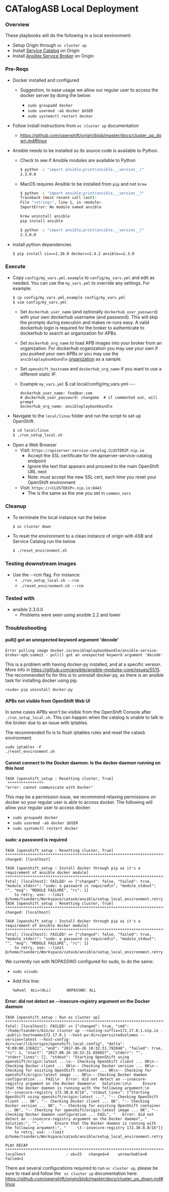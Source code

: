 # CATalogASB Local Deployment

### Overview
These playbooks will do the following in a local environment:
  * Setup Origin through `oc cluster up`
  * Install [Service Catalog](https://github.com/kubernetes-incubator/service-catalog) on Origin
  * Install [Ansible Service Broker](https://github.com/openshift/ansible-service-broker) on Origin

### Pre-Reqs
  * Docker installed and configured

    * Suggestion, to ease usage we allow our regular user to access the docker server by doing the below:

      * ```sudo groupadd docker```
      * ```sudo usermod -aG docker $USER```
      * ```sudo systemctl restart docker```

  * Follow install instructions from ```oc cluster up``` documentation
    * https://github.com/openshift/origin/blob/master/docs/cluster_up_down.md#linux

  * Ansible needs to be installed so its source code is available to Python.
    * Check to see if Ansible modules are available to Python
      ```bash
      $ python -c "import ansible;print(ansible.__version__)"
      2.3.0.0
      ```
    * MacOS requires Ansible to be installed from `pip` and not `brew`
      ```bash
      $ python -c "import ansible;print(ansible.__version__)"
      Traceback (most recent call last):
      File "<string>", line 1, in <module>
      ImportError: No module named ansible

      brew uninstall ansible
      pip install ansible

      $ python -c "import ansible;print(ansible.__version__)"
      2.3.0.0
      ```
  * Install python dependencies
    ```bash
    $ pip install six==1.10.0 docker==2.4.2 ansible==2.3.0
    ```

### Execute
  * Copy `config/my_vars.yml.example` to `config/my_vars.yml` and edit as needed.  You can use the `my_vars.yml` to override any settings.  For example:
    ```bash
    $ cp config/my_vars.yml.example config/my_vars.yml
    $ vim config/my_vars.yml
    ```
    * Set `dockerhub_user_name` (and optionally `dockerhub_user_password`) with your own dockerhub username (and password).  This will skip the prompts during execution and makes re-runs easy. A valid dockerhub login is required for the broker to authenticate to dockerhub to search an organization for APBs.
    * Set `dockerhub_org_name` to load APB images into your broker from an organization.  For dockerhub organization you may use your own if you pushed your own APBs or you may use the `ansibleplaybookbundle` [organization](https://hub.docker.com/u/ansibleplaybookbundle/) as a sample.
    * Set `openshift_hostname` and `dockerhub_org_name` if you want to use a different static IP.
    * Example `my_vars.yml`
          $ cat local/config/my_vars.yml
          ---

          dockerhub_user_name: foo@bar.com
          # dockerhub_user_password: changeme  # if commented out, will prompt
          dockerhub_org_name: ansibleplaybookbundle
  * Navigate to the `local/linux` folder and run the script to set up OpenShift.
    ```bash
    $ cd local/linux
    $ ./run_setup_local.sh
    ```
  * Open a Web Browser
    * Visit: `https://apiserver-service-catalog.CLUSTERIP.nip.io`
      * Accept the SSL certificate for the apiserver-service-catalog endpoint
      * Ignore the text that appears and proceed to the main OpenShift URL next
      * Note: must accept the new SSL cert, each time you reset your OpenShift environment
    * Visit: `https://<CLUSTERIP>.nip.io:8443`
      * The <CLUSTERIP> is the same as the one you set in `common_vars`

### Cleanup

* To terminate the local instance run the below
  ```bash
  $ oc cluster down
  ```

* To reset the environment to a clean instance of origin with ASB and Service Catalog run the below
  ```bash
  $ ./reset_environment.sh
  ```

### Testing downstream images
  * Use the --rcm flag. For instance:
    * `./run_setup_local.sh --rcm`
    * `./reset_environment.sh --rcm`

### Tested with
  * ansible 2.3.0.0
    * Problems were seen using ansible 2.2 and lower


### Troubleshooting

#### pull() got an unexpected keyword argument 'decode'

```
Error pulling image docker.io/ansibleplaybookbundle/ansible-service-broker-apb:summit - pull() got an unexpected keyword argument 'decode'
```

This is a problem with having docker-py installed, and at a specific version. More info in https://github.com/ansible/ansible-modules-core/issues/5515.
The recommended fix for this is to uninstall docker-py, as there is an ansible task for installing docker using pip.

```
<sudo> pip uninstall docker-py
```

#### APBs not visible from OpenShift Web UI

In some cases APBs won't be visible from the OpenShift Console after `./run_setup_local.sh`.
This can happen when the catalog is unable to talk to the broker due to an issue with iptables.

The recommended fix is to flush iptables rules and reset the catasb environment.
```
sudo iptables -F
./reset_environment.sh
```

#### Cannot connect to the Docker daemon. Is the docker daemon running on this host

```
TASK [openshift_setup : Resetting cluster, True]
 ****************
"error: cannot communicate with Docker"
```

This may be a permission issue, we recommend relaxing permissions on docker so your regular user is able to access docker.  The following will allow your regular user to access docker:

  * ```sudo groupadd docker```
  * ```sudo usermod -aG docker $USER```
  * ```sudo systemctl restart docker```

#### sudo: a password is required

```
TASK [openshift_setup : Resetting cluster, True] *********************************************************************************************************************************************************
changed: [localhost]

TASK [openshift_setup : Install docker through pip as it's a requirement of ansible docker module] *******************************************************************************************************
fatal: [localhost]: FAILED! => {"changed": false, "failed": true, "module_stderr": "sudo: a password is required\n", "module_stdout": "", "msg": "MODULE FAILURE", "rc": 1}
	to retry, use: --limit @/home/tsanders/Workspace/catasb/ansible/setup_local_environment.retry
TASK [openshift_setup : Resetting cluster, True] *********************************************************************************************************************************************************
changed: [localhost]

TASK [openshift_setup : Install docker through pip as it's a requirement of ansible docker module] *******************************************************************************************************
fatal: [localhost]: FAILED! => {"changed": false, "failed": true, "module_stderr": "sudo: a password is required\n", "module_stdout": "", "msg": "MODULE FAILURE", "rc": 1}
	to retry, use: --limit @/home/tsanders/Workspace/catasb/ansible/setup_local_environment.retry

```

We currently run with NOPASSWD configured for sudo, to do the same:

  * ```sudo visudo```
  * Add this line:

      ```
      %wheel  ALL=(ALL)       NOPASSWD: ALL
      ```

#### Error: did not detect an --insecure-registry argument on the Docker daemon

```
TASK [openshift_setup : Run oc cluster up] ***************************************************************************************************************************************************************
fatal: [localhost]: FAILED! => {"changed": true, "cmd": "/home/tsanders/bin/oc cluster up --routing-suffix=172.17.0.1.nip.io --public-hostname=172.17.0.1 --host-pv-dir=/persistedvolumes --version=latest --host-config-dir=/var/lib/origin/openshift.local.config", "delta": "0:00:00.136821", "end": "2017-06-26 10:32:31.792848", "failed": true, "rc": 1, "start": "2017-06-26 10:32:31.656027", "stderr": "", "stderr_lines": [], "stdout": "Starting OpenShift using openshift/origin:latest ...\n-- Checking OpenShift client ... OK\n-- Checking Docker client ... OK\n-- Checking Docker version ... OK\n-- Checking for existing OpenShift container ... OK\n-- Checking for openshift/origin:latest image ... OK\n-- Checking Docker daemon configuration ... FAIL\n   Error: did not detect an --insecure-registry argument on the Docker daemon\n   Solution:\n\n     Ensure that the Docker daemon is running with the following argument:\n     \t--insecure-registry 172.30.0.0/16", "stdout_lines": ["Starting OpenShift using openshift/origin:latest ...", "-- Checking OpenShift client ... OK", "-- Checking Docker client ... OK", "-- Checking Docker version ... OK", "-- Checking for existing OpenShift container ... OK", "-- Checking for openshift/origin:latest image ... OK", "-- Checking Docker daemon configuration ... FAIL", "   Error: did not detect an --insecure-registry argument on the Docker daemon", "   Solution:", "", "     Ensure that the Docker daemon is running with the following argument:", "     \t--insecure-registry 172.30.0.0/16"]}
	to retry, use: --limit @/home/tsanders/Workspace/catasb/ansible/setup_local_environment.retry

PLAY RECAP ***********************************************************************************************************************************************************************************************
localhost                  : ok=25   changed=4    unreachable=0    failed=1   
```

There are several configurations required to run ```oc cluster up```, please be sure to read and follow the ``` oc cluster up``` documentation here:  https://github.com/openshift/origin/blob/master/docs/cluster_up_down.md#linux
